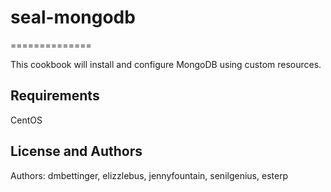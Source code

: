 # seal-mongodb
==============

This cookbook will install and configure MongoDB using custom resources.

Requirements
------------
CentOS


License and Authors
-------------------
Authors: dmbettinger, elizzlebus, jennyfountain, senilgenius, esterp
